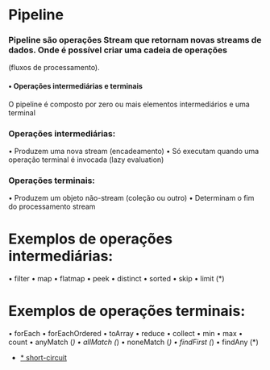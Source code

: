 # Pipeline

### Pipeline são operações Stream que retornam novas streams de dados. Onde é possível criar uma cadeia de operações
(fluxos de processamento).

#### • Operações intermediárias e terminais

O pipeline é composto por zero ou mais elementos intermediários e uma terminal

### Operações intermediárias:

• Produzem uma nova stream (encadeamento)
• Só executam quando uma operação terminal é invocada (lazy evaluation)

### Operações terminais:

• Produzem um objeto não-stream (coleção ou outro)
• Determinam o fim do processamento stream

# Exemplos de operações intermediárias: 

• filter
• map
• flatmap
• peek
• distinct
• sorted
• skip
• limit (*)

# Exemplos de operações terminais:

• forEach
• forEachOrdered
• toArray
• reduce
• collect
• min
• max
• count
• anyMatch (*)
• allMatch (*)
• noneMatch (*)
• findFirst (*)
• findAny (*)

* [* short-circuit](https://www.geeksforgeeks.org/short-circuiting-in-java-with-examples/)

